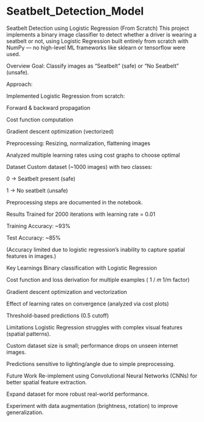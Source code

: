 # Seatbelt_Detection_Model

Seatbelt Detection using Logistic Regression (From Scratch)
This project implements a binary image classifier to detect whether a driver is wearing a seatbelt or not, using Logistic Regression built entirely from scratch with NumPy — no high-level ML frameworks like sklearn or tensorflow were used.

Overview
Goal: Classify images as “Seatbelt” (safe) or “No Seatbelt” (unsafe).

Approach:

Implemented Logistic Regression from scratch:

Forward & backward propagation

Cost function computation

Gradient descent optimization (vectorized)

Preprocessing: Resizing, normalization, flattening images

Analyzed multiple learning rates using cost graphs to choose optimal

Dataset
Custom dataset (~1000 images) with two classes:

0 → Seatbelt present (safe)

1 → No seatbelt (unsafe)



Preprocessing steps are documented in the notebook.

Results
Trained for 2000 iterations with learning rate = 0.01

Training Accuracy: ~93%

Test Accuracy: ~85%

(Accuracy limited due to logistic regression’s inability to capture spatial features in images.)

Key Learnings
Binary classification with Logistic Regression

Cost function and loss derivation for multiple examples (
1
/
𝑚
1/m factor)

Gradient descent optimization and vectorization

Effect of learning rates on convergence (analyzed via cost plots)

Threshold-based predictions (0.5 cutoff)

Limitations
Logistic Regression struggles with complex visual features (spatial patterns).

Custom dataset size is small; performance drops on unseen internet images.

Predictions sensitive to lighting/angle due to simple preprocessing.

Future Work
Re-implement using Convolutional Neural Networks (CNNs) for better spatial feature extraction.

Expand dataset for more robust real-world performance.

Experiment with data augmentation (brightness, rotation) to improve generalization.
